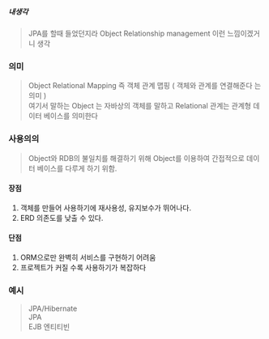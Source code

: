##### 내생각
> JPA를 할때 들었던지라 Object Relationship management 이런 느낌이겠거니 생각  
### 의미
> Object Relational Mapping 즉 객체 관계 맵핑 ( 객체와 관계를 연결해준다 는 의미 )   
> 여기서 말하는 Object 는 자바상의 객체를 말하고 Relational 관계는 관계형 데이터 베이스를 의미한다 

### 사용의의
> Object와 RDB의 불일치를 해결하기 위해 Object를 이용하여 간접적으로 데이터 베이스를 다루게 하기 위함.  

#### 장점
1. 객체를 만들어 사용하기에 재사용성, 유지보수가 뛰어나다.
2. ERD 의존도를 낮출 수 있다. 

#### 단점
1. ORM으로만 완벽히 서비스를 구현하기 어려움
2. 프로젝트가 커질 수록 사용하기가 복잡하다
### 예시
> JPA/Hibernate  
> JPA  
> EJB 엔티티빈  